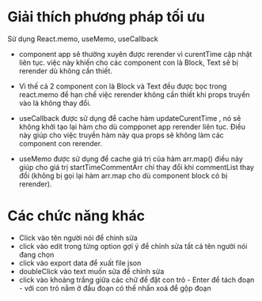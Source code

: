 # Giải thích phương pháp tối ưu

Sử dụng React.memo, useMemo, useCallback

- component app sẽ thường xuyên được rerender vì curentTime cập nhật liên tục. việc này khiến cho các component con là Block, Text sẽ bị rerender dù không cần thiết.

- Vì thế cả 2 component con là Block và Text đều được bọc trong react.memo để hạn chế việc rerender không cần thiết khi props truyền vào là không thay đổi.

- useCallback được sử dụng để cache hàm updateCurentTime , nó sẽ không khởi tạo lại hàm cho dù compponet app rerender liên tục. Điều này giúp cho việc truyền hàm này qua props sẽ không làm các component con rerender.

- useMemo được sử dụng để cache giá trị của hàm arr.map() điều này giúp cho giá trị startTimeCommentArr chỉ thay đổi khi commentList thay đổi (không bị gọi lại hàm arr.map cho dù component block có bị rerender).

# Các chức năng khác

- Click vào tên người nói để chỉnh sửa
- click vào edit trong từng option gợi ý để chỉnh sửa tất cả tên người nói đang chọn
- click vào export data để xuất file json
- doubleClick vào text muốn sửa để chỉnh sửa
- click vào khoảng trắng giữa các chữ để đặt con trỏ - Enter để tách đoạn - với con trỏ nằm ở đầu đoạn có thể nhấn xoá để gộp đoạn
